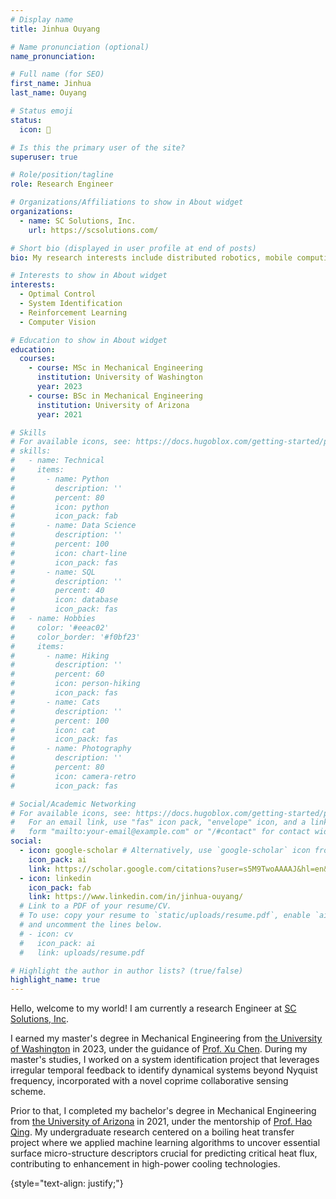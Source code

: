 ```yaml
---
# Display name
title: Jinhua Ouyang

# Name pronunciation (optional)
name_pronunciation: 

# Full name (for SEO)
first_name: Jinhua 
last_name: Ouyang

# Status emoji
status:
  icon: 🌱

# Is this the primary user of the site?
superuser: true

# Role/position/tagline
role: Research Engineer

# Organizations/Affiliations to show in About widget
organizations:
  - name: SC Solutions, Inc. 
    url: https://scsolutions.com/

# Short bio (displayed in user profile at end of posts)
bio: My research interests include distributed robotics, mobile computing and programmable matter.

# Interests to show in About widget
interests:
  - Optimal Control
  - System Identification
  - Reinforcement Learning
  - Computer Vision

# Education to show in About widget
education:
  courses:
    - course: MSc in Mechanical Engineering
      institution: University of Washington
      year: 2023
    - course: BSc in Mechanical Engineering
      institution: University of Arizona
      year: 2021

# Skills
# For available icons, see: https://docs.hugoblox.com/getting-started/page-builder/#icons
# skills:
#   - name: Technical
#     items:
#       - name: Python
#         description: ''
#         percent: 80
#         icon: python
#         icon_pack: fab
#       - name: Data Science
#         description: ''
#         percent: 100
#         icon: chart-line
#         icon_pack: fas
#       - name: SQL
#         description: ''
#         percent: 40
#         icon: database
#         icon_pack: fas
#   - name: Hobbies
#     color: '#eeac02'
#     color_border: '#f0bf23'
#     items:
#       - name: Hiking
#         description: ''
#         percent: 60
#         icon: person-hiking
#         icon_pack: fas
#       - name: Cats
#         description: ''
#         percent: 100
#         icon: cat
#         icon_pack: fas
#       - name: Photography
#         description: ''
#         percent: 80
#         icon: camera-retro
#         icon_pack: fas

# Social/Academic Networking
# For available icons, see: https://docs.hugoblox.com/getting-started/page-builder/#icons
#   For an email link, use "fas" icon pack, "envelope" icon, and a link in the
#   form "mailto:your-email@example.com" or "/#contact" for contact widget.
social:
  - icon: google-scholar # Alternatively, use `google-scholar` icon from `ai` icon pack
    icon_pack: ai
    link: https://scholar.google.com/citations?user=s5M9TwoAAAAJ&hl=en&oi=ao
  - icon: linkedin
    icon_pack: fab
    link: https://www.linkedin.com/in/jinhua-ouyang/
  # Link to a PDF of your resume/CV.
  # To use: copy your resume to `static/uploads/resume.pdf`, enable `ai` icons in `params.yaml`,
  # and uncomment the lines below.
  # - icon: cv
  #   icon_pack: ai
  #   link: uploads/resume.pdf

# Highlight the author in author lists? (true/false)
highlight_name: true
---
```


Hello, welcome to my world! I am currently a research Engineer at [SC Solutions, Inc](https://scsolutions.com/). 

I earned my master's degree in Mechanical Engineering from [the University of Washington](https://www.washington.edu/) in 2023, under the guidance of [Prof. Xu Chen](https://faculty.washington.edu/chx/). During my master's studies, I worked on a system identification project that leverages irregular temporal feedback to identify dynamical systems beyond Nyquist frequency, incorporated with a novel coprime collaborative sensing scheme. 

Prior to that, I completed my bachelor's degree in Mechanical Engineering  from [the University of Arizona](https://www.arizona.edu/) in 2021, under the mentorship of [Prof. Hao Qing](https://ame.engineering.arizona.edu/faculty-staff/faculty/qing-hao). My undergraduate research centered on a boiling heat transfer project where we applied machine learning algorithms to uncover essential surface micro-structure descriptors crucial for predicting critical heat flux, contributing to enhancement in high-power cooling technologies.

{style="text-align: justify;"}
